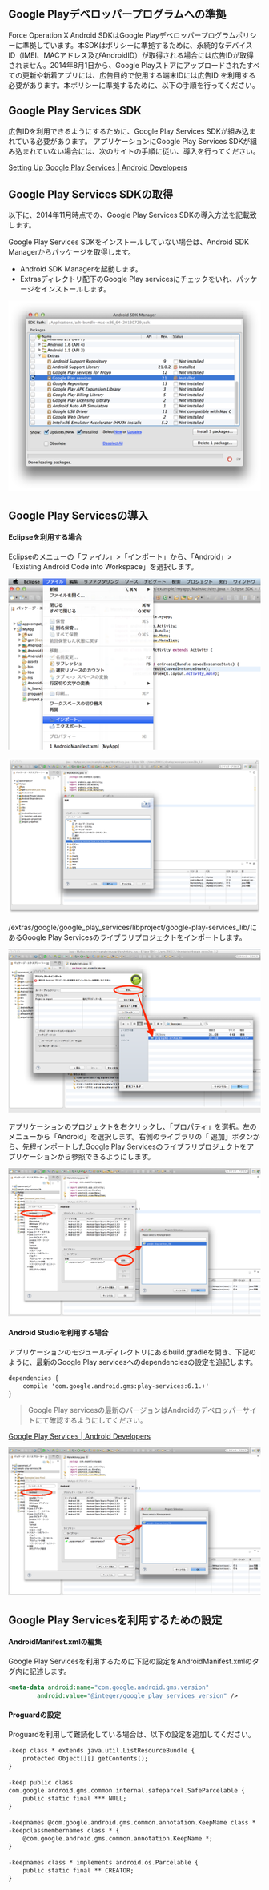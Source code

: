 ## Google Playデベロッパープログラムへの準拠

Force Operation X Android SDKはGoogle Playデベロッパープログラムポリシーに準拠しています。本SDKはポリシーに準拠するために、永続的なデバイス ID（IMEI、MACアドレス及びAndroidID）が取得される場合には広告IDが取得されません。2014年8月1日から、Google Playストアにアップロードされたすべての更新や新着アプリには、広告目的で使用する端末IDには広告ID を利用する必要があります。本ポリシーに準拠するために、以下の手順を行ってください。


## Google Play Services SDK


広告IDを利用できるようにするために、Google Play Services SDKが組み込まれている必要があります。
アプリケーションにGoogle Play Services SDKが組み込まれていない場合には、次のサイトの手順に従い、導入を行ってください。

[Setting Up Google Play Services | Android Developers](https://developer.android.com/google/play-services/setup.html)



## Google Play Services SDKの取得

以下に、2014年11月時点での、Google Play Services SDKの導入方法を記載致します。


Google Play Services SDKをインストールしていない場合は、Android SDK Managerからパッケージを取得します。

* Android SDK Managerを起動します。
* Extrasディレクトリ配下のGoogle Play servicesにチェックをいれ、パッケージをインストールします。

![googlePlayServices01](./img01.png)

## Google Play Servicesの導入

#### Eclipseを利用する場合

Eclipseのメニューの「ファイル」>「インポート」から、「Android」>「Existing Android Code into Workspace」を選択します。


![googlePlayServices01](./img02.png)


![googlePlayServices01](./img03.png)


<android-sdk>/extras/google/google_play_services/libproject/google-play-services_lib/にあるGoogle Play Servicesのライブラリプロジェクトをインポートします。


![googlePlayServices01](./img04.png)


アプリケーションのプロジェクトを右クリックし、「プロパティ」を選択。左のメニューから「Android」を選択します。右側のライブラリの「
追加」ボタンから、先程インポートしたGoogle Play Servicesのライブラリプロジェクトをアプリケーションから参照できるようにします。


![googlePlayServices01](./img05.png)


#### Android Studioを利用する場合

アプリケーションのモジュールディレクトリにあるbuild.gradleを開き、下記のように、最新のGoogle Play servicesへのdependenciesの設定を追記します。

```
dependencies {
	compile 'com.google.android.gms:play-services:6.1.+'
}
```

> Google Play servicesの最新のバージョンはAndroidのデベロッパーサイトにて確認するようにしてください。

[Google Play Services | Android Developers](https://developer.android.com/google/play-services/index.html)


![googlePlayServices01](./img05.png)


## Google Play Servicesを利用するための設定

#### AndroidManifest.xmlの編集

Google Play Servicesを利用するために下記の設定をAndroidManifest.xmlの<application>タグ内に記述します。

```xml
<meta-data android:name="com.google.android.gms.version"
        android:value="@integer/google_play_services_version" />
```

#### Proguardの設定

Proguardを利用して難読化している場合は、以下の設定を追加してください。

```
-keep class * extends java.util.ListResourceBundle {
    protected Object[][] getContents();
}

-keep public class com.google.android.gms.common.internal.safeparcel.SafeParcelable {
    public static final *** NULL;
}

-keepnames @com.google.android.gms.common.annotation.KeepName class *
-keepclassmembernames class * {
    @com.google.android.gms.common.annotation.KeepName *;
}

-keepnames class * implements android.os.Parcelable {
    public static final ** CREATOR;
}
```